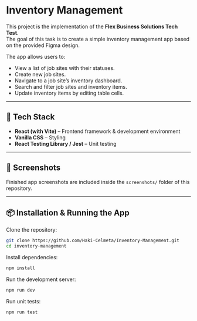 # Inventory Management

This project is the implementation of the **Flex Business Solutions Tech Test**.  
The goal of this task is to create a simple inventory management app based on the provided Figma design.

The app allows users to:
- View a list of job sites with their statuses.
- Create new job sites.
- Navigate to a job site’s inventory dashboard.
- Search and filter job sites and inventory items.
- Update inventory items by editing table cells.

---

## 🚀 Tech Stack
- **React (with Vite)** – Frontend framework & development environment
- **Vanilla CSS** – Styling
- **React Testing Library / Jest** – Unit testing

---

## 📸 Screenshots
Finished app screenshots are included inside the `screenshots/` folder of this repository.

---

## 📦 Installation & Running the App

Clone the repository:

```bash
git clone https://github.com/Haki-Celmeta/Inventory-Management.git
cd inventory-management
```

Install dependencies:
```bash
npm install
```

Run the development server:
```bash
npm run dev
```

Run unit tests:
```bash
npm run test
```


